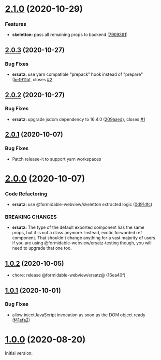 # [2.1.0](https://github.com/formidable-webview/ersatz/compare/@formidable-webview/ersatz@2.0.3...@formidable-webview/ersatz@2.1.0) (2020-10-29)


### Features

* **skeletton:** pass all remaining props to backend ([7909391](https://github.com/formidable-webview/ersatz/commit/7909391c7ebbd91e0821703b340544c245f9a8e4))

## [2.0.3](https://github.com/formidable-webview/ersatz/compare/@formidable-webview/ersatz@2.0.2...@formidable-webview/ersatz@2.0.3) (2020-10-27)


### Bug Fixes

* **ersatz:** use yarn compatible "prepack" hook instead of "prepare" ([5ef911b](https://github.com/formidable-webview/ersatz/commit/5ef911b351302412b34450a9889fd97b6013728f)), closes [#2](https://github.com/formidable-webview/ersatz/issues/2)

## [2.0.2](https://github.com/formidable-webview/ersatz/compare/@formidable-webview/ersatz@2.0.1...@formidable-webview/ersatz@2.0.2) (2020-10-27)


### Bug Fixes

* **ersatz:** upgrade jsdom dependency to 16.4.0 ([209aaed](https://github.com/formidable-webview/ersatz/commit/209aaedbbc274f11eb12bcfe81b556d875bc4c20)), closes [#1](https://github.com/formidable-webview/ersatz/issues/1)

## [2.0.1](https://github.com/formidable-webview/ersatz/compare/@formidable-webview/ersatz@2.0.0...@formidable-webview/ersatz@2.0.1) (2020-10-07)

### Bug Fixes

- Patch release-it to support yarn workspaces

# [2.0.0](https://github.com/formidable-webview/ersatz/compare/@formidable-webview/ersatz-testing@2.0.0...@formidable-webview/ersatz@2.0.0) (2020-10-07)


### Code Refactoring

* **ersatz:** use @formidable-webview/skeletton extracted logic ([0d91dfc](https://github.com/formidable-webview/ersatz/commit/0d91dfc2c69fe1e15f5732320d361d7c7d228154))


### BREAKING CHANGES

* **ersatz:** The type of the default exported component has the same
props, but it is not a class anymore. Instead, exotic forwarded ref
component. That shouldn't change anything for a vast majority of users.
If you are using @formidable-webview/ersatz-testing though, you will
need to upgrade that one too.

## [1.0.2](https://github.com/formidable-webview/ersatz/compare/v1.0.1...@formidable-webview/ersatz@1.0.2) (2020-10-05)

* chore: release @formidable-webview/ersatz@ (16ea40f)


## [1.0.1](https://github.com/formidable-webview/ersatz/compare/v1.0.0...v1.0.1) (2020-10-01)


### Bug Fixes

* allow injectJavaScript invocation as soon as the DOM object ready ([f41efa2](https://github.com/formidable-webview/ersatz/commit/f41efa2efe45046b2c0ce2a88194b89772c8ea39))

# [1.0.0](https://github.com/formidable-webview/ersatz/compare/v0.10.1-alpha.5...v1.0.0) (2020-08-20)

Initial version.
